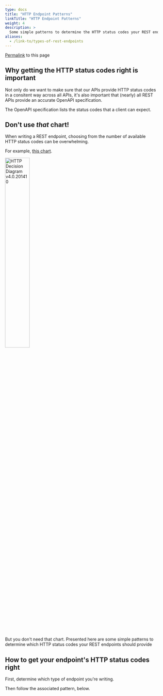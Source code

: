 ```yaml
---
type: docs
title: "HTTP Endpoint Patterns"
linkTitle: "HTTP Endpoint Patterns"
weight: 4
description: >
  Some simple patterns to determine the HTTP status codes your REST endpoints should return. 
aliases:
  - /link-to/types-of-rest-endpoints
---
```

<p><a href="/link-to/types-of-rest-endpoints">Permalink</a> to this page</p>

## Why getting the HTTP status codes right is important

Not only do we want to make sure that our APIs provide HTTP status codes
in a consitent way across all APIs, it's also important that (nearly) all REST APIs
provide an accurate OpenAPI specification.

The OpenAPI specification lists the status codes that a client can expect.

## Don't use *that* chart!

When writing a REST endpoint, choosing from the number of available HTTP status codes 
can be overwhelming.

For example, 
[this chart](https://github.com/for-GET/http-decision-diagram).

<img src="/images/restful-apis/endpoint-patterns/http-decision-diagram.png" alt="HTTP Decision Diagram v4.0.201410" width=40% />

But you don't need that chart. Presented here are some simple patterns to determine which HTTP status codes your REST endpoints should
provide

## How to get your endpoint's HTTP status codes right

First, determine which type of endpoint you're writing.

Then follow the associated pattern, below.